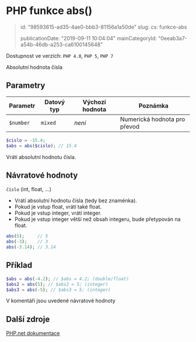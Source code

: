 PHP funkce abs()
================

> id: "98593615-ad35-4ae0-bbb3-81156a1a50de"
> slug:
> 	cs: funkce-abs
>
> publicationDate: "2019-09-11 10:04:04"
> mainCategoryId: "0eeab3a7-a54b-46db-a253-ca6100145648"

Dostupnost ve verzích: `PHP 4.0`, `PHP 5`, `PHP 7`

Absolutní hodnota čísla

Parametry
---------

| Parametr  | Datový typ | Výchozí hodnota | Poznámka |
|-----------|------------|-----------------|----------|
| `$number` | `mixed`    | *není*          | Numerická hodnota pro převod |

```php
$cislo = -15.4;
$abs = abs($cislo); // 15.4
```

Vrátí absolutní hodnotu čísla.

Návratové hodnoty
----------------

`číslo` (int, float, ...)

- Vrátí absolutní hodnotu čísla (tedy bez znaménka).
- Pokud je vstup float, vrátí také float.
- Pokud je vstup integer, vrátí integer.
- Pokud je vstup integer větší než obsah integeru, bude přetypován na float.

```php
abs(5);     // 5
abs(-3);    // 3
abs(-3.14); // 3.14
```

Příklad
-------

```php
$abs = abs(-4.2); // $abs = 4.2; (double/float)
$abs2 = abs(5); // $abs2 = 5; (integer)
$abs3 = abs(-5); // $abs3 = 5; (integer)
```

V komentáři jsou uvedené návratové hodnoty

Další zdroje
------------

[PHP.net dokumentace](https://www.php.net/manual/en/function.abs.php)
